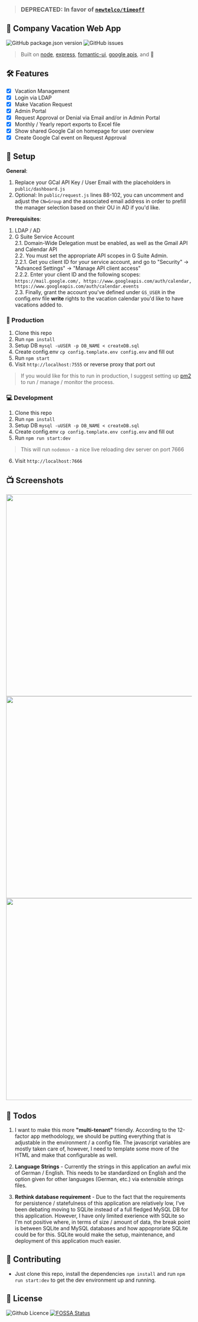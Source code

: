 
> ### **DEPRECATED**: In favor of [`newtelco/timeoff`](https://github.com/newtelco/timeoff)  


## 🌴 Company Vacation Web App  

![GitHub package.json version](https://img.shields.io/github/package-json/v/ndom91/companyvacations.svg?style=flat-square)
![GitHub issues](https://img.shields.io/github/issues-raw/ndom91/CompanyVacations.svg?style=flat-square)  

> Built on [node](https://nodejs.org/en/), [express](https://expressjs.com/), [fomantic-ui](https://fomantic-ui.com), [google apis](https://github.com/googleapis/google-api-nodejs-client), and 💚  

## 🛠️ Features

- [x] Vacation Management  
- [x] Login via LDAP  
- [x] Make Vacation Request  
- [x] Admin Portal  
- [x] Request Approval or Denial via Email and/or in Admin Portal  
- [x] Monthly / Yearly report exports to Excel file  
- [x] Show shared Google Cal on homepage for user overview  
- [x] Create Google Cal event on Request Approval

## 🏁 Setup  

**General**: 

1. Replace your GCal API Key / User Email with the placeholders in `public/dashboard.js` 
2. Optional: In `public/request.js` lines 88-102, you can uncomment and adjust the `CN=Group` and the associated email address in order to prefill the manager selection based on their OU in AD if you'd like. 

**Prerequisites**:  
1. LDAP / AD   
2. G Suite Service Account  
    2.1. Domain-Wide Delegation must be enabled, as well as the Gmail API and Calendar API  
    2.2. You must set the appropriate API scopes in G Suite Admin.  
        2.2.1. Get you client ID for your service account, and go to "Security" -> "Advanced Settings" -> "Manage API client access"   
        2.2.2. Enter your client ID and the following scopes: `https://mail.google.com/, https://www.googleapis.com/auth/calendar, https://www.googleapis.com/auth/calendar.events`   
    2.3. Finally, grant the account you've defined under `GS_USER` in the config.env file **write** rights to the vacation calendar you'd like to have vacations added to.   

### 💯 Production

1. Clone this repo  
2. Run `npm install`  
3. Setup DB `mysql -uUSER -p DB_NAME < createDB.sql`
4. Create config.env `cp config.template.env config.env` and fill out
5. Run `npm start`  
6. Visit `http://localhost:7555` or reverse proxy that port out  

> If you would like for this to run in production, I suggest setting up [pm2](https://pm2.io/runtime/) to run / manage / monitor the process. 

### 💻 Development

1. Clone this repo
2. Run `npm install`
3. Setup DB `mysql -uUSER -p DB_NAME < createDB.sql`
4. Create config.env `cp config.template.env config.env` and fill out
5. Run `npm run start:dev`
  > This will run `nodemon` - a nice live reloading dev server on port 7666
6. Visit `http://localhost:7666`

## 📺 Screenshots

<img src="https://imgur.com/egNW1Le.png" width="860" height="546">
<img src="https://imgur.com/fQHe279.png" width="860" height="546">
<img src="https://imgur.com/17MzvvK.png" width="860" height="546">

## 🔨 Todos

1. I want to make this more **"multi-tenant"** friendly. According to the 12-factor app methodology, we should be putting everything that is adjustable in the environment / a config file. The javascript variables are mostly taken care of, however, I need to template some more of the HTML and make that configurable as well.

2. **Language Strings** - Currently the strings in this application an awful mix of German / English. This needs to be standardized on English and the option given for other languages (German, etc.) via extensible strings files.

3. **Rethink database requirement** - Due to the fact that the requirements for persistence / statefulness of this application are relatively low, I've been debating moving to SQLite instead of a full fledged MySQL DB for this application. However, I have only limited exerience with SQLite so I'm not positive where, in terms of size / amount of data, the break point is between SQLite and MySQL databases and how appoproriate SQLite could be for this. SQLite would make the setup, maintenance, and deployment of this application much easier.

## 👥 Contributing  

- Just clone this repo, install the dependencies `npm install` and run `npm run start:dev` to get the dev environment up and running.

## 📝 License
![Github Licence](https://img.shields.io/github/license/ndom91/companyvacations.svg?style=flat-square)
[![FOSSA Status](https://app.fossa.io/api/projects/git%2Bgithub.com%2Fndom91%2FCompanyVacations.svg?type=small)](https://app.fossa.io/projects/git%2Bgithub.com%2Fndom91%2FCompanyVacations?ref=badge_small)
